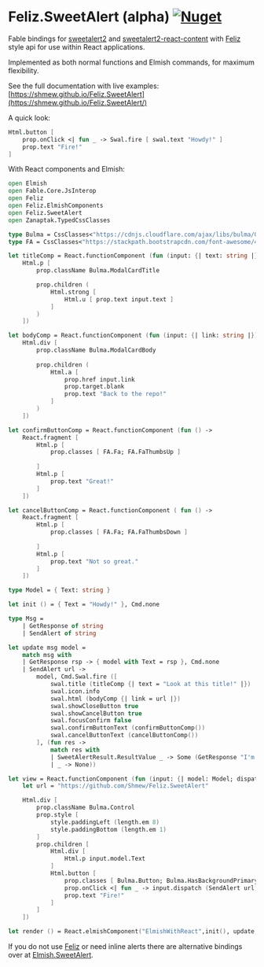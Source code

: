 # Feliz.SweetAlert (alpha) [![Nuget](https://img.shields.io/nuget/v/Feliz.SweetAlert.svg?maxAge=0&colorB=brightgreen)](https://www.nuget.org/packages/Feliz.SweetAlert)

Fable bindings for [sweetalert2](https://github.com/sweetalert2/sweetalert2) and [sweetalert2-react-content](https://github.com/sweetalert2/sweetalert2-react-content) with [Feliz](https://github.com/Zaid-Ajaj/Feliz) style api for use within React applications.

Implemented as both normal functions and Elmish commands, for maximum flexibility.

See the full documentation with live examples: [https://shmew.github.io/Feliz.SweetAlert](https://shmew.github.io/Feliz.SweetAlert/)

A quick look:

```fs
Html.button [
    prop.onClick <| fun _ -> Swal.fire [ swal.text "Howdy!" ]
    prop.text "Fire!"
]
```

With React components and Elmish:

```fs
open Elmish
open Fable.Core.JsInterop
open Feliz
open Feliz.ElmishComponents
open Feliz.SweetAlert
open Zanaptak.TypedCssClasses

type Bulma = CssClasses<"https://cdnjs.cloudflare.com/ajax/libs/bulma/0.7.5/css/bulma.min.css", Naming.PascalCase>
type FA = CssClasses<"https://stackpath.bootstrapcdn.com/font-awesome/4.7.0/css/font-awesome.min.css", Naming.PascalCase>

let titleComp = React.functionComponent (fun (input: {| text: string |}) -> 
    Html.p [ 
        prop.className Bulma.ModalCardTitle

        prop.children (
            Html.strong [ 
                Html.u [ prop.text input.text ] 
            ]
        )
    ])

let bodyComp = React.functionComponent (fun (input: {| link: string |}) ->
    Html.div [
        prop.className Bulma.ModalCardBody
        
        prop.children (
            Html.a [
                prop.href input.link
                prop.target.blank
                prop.text "Back to the repo!"
            ]
        )
    ])

let confirmButtonComp = React.functionComponent (fun () ->
    React.fragment [
        Html.p [
            prop.classes [ FA.Fa; FA.FaThumbsUp ]
    
        ]
        Html.p [
            prop.text "Great!"
        ]
    ])

let cancelButtonComp = React.functionComponent ( fun () ->
    React.fragment [
        Html.p [
            prop.classes [ FA.Fa; FA.FaThumbsDown ]
    
        ]
        Html.p [
            prop.text "Not so great."
        ]
    ])

type Model = { Text: string }

let init () = { Text = "Howdy!" }, Cmd.none

type Msg =
    | GetResponse of string
    | SendAlert of string

let update msg model =
    match msg with
    | GetResponse rsp -> { model with Text = rsp }, Cmd.none
    | SendAlert url ->
        model, Cmd.Swal.fire ([
            swal.title (titleComp {| text = "Look at this title!" |})
            swal.icon.info
            swal.html (bodyComp {| link = url |})
            swal.showCloseButton true
            swal.showCancelButton true
            swal.focusConfirm false
            swal.confirmButtonText (confirmButtonComp())
            swal.cancelButtonText (cancelButtonComp())
        ], (fun res -> 
            match res with
            | SweetAlertResult.ResultValue _ -> Some (GetResponse "I'm glad you like it!")
            | _ -> None))

let view = React.functionComponent (fun (input: {| model: Model; dispatch: Msg -> unit |}) ->
    let url = "https://github.com/Shmew/Feliz.SweetAlert"

    Html.div [
        prop.className Bulma.Control
        prop.style [
            style.paddingLeft (length.em 8)
            style.paddingBottom (length.em 1)
        ]
        prop.children [
            Html.div [
                Html.p input.model.Text
            ]
            Html.button [
                prop.classes [ Bulma.Button; Bulma.HasBackgroundPrimary; Bulma.HasTextWhite; Bulma.IsLarge ]
                prop.onClick <| fun _ -> input.dispatch (SendAlert url)
                prop.text "Fire!"
            ]
        ]
    ])

let render () = React.elmishComponent("ElmishWithReact",init(), update, (fun model dispatch -> view {| model = model; dispatch = dispatch |}))
```

If you do not use [Feliz](https://github.com/Zaid-Ajaj/Feliz) or need inline alerts there are alternative bindings over at [Elmish.SweetAlert](https://github.com/Zaid-Ajaj/Elmish.SweetAlert).
